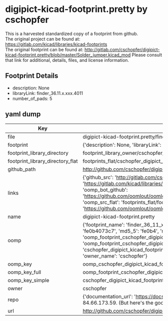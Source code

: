 # digipict-kicad-footprint.pretty by cschopfer  
This is a harvested standardized copy of a footprint from github.  
The original project can be found at:  
https://gitlab.com/kicad/libraries/kicad-footprints  
The original footprint can be found at:
http://gitlab.com/cschopfer/digipict-kicad-footprint.pretty/blob/master/Solder_jumper.kicad_mod
Please consult that link for additional, details, files, and license information.  
## Footprint Details
* description: None  
* libraryLink: finder_36.11.x.xxx.4011  
* number_of_pads: 5  
## yaml dump  
| Key | Value |  
| --- | --- |  
| file | digipict-kicad-footprint.pretty/finder_36.11.x.xxx.4011.kicad_mod |  
| footprint | {'description': None, 'libraryLink': 'finder_36.11.x.xxx.4011', 'number_of_pads': 5} |  
| footprint_library_directory | footprint_library_owner/cschopfer_digipict-kicad-footprint.pretty |  
| footprint_library_directory_flat | footprints_flat/cschopfer_digipict_kicad_footprint_finder_36_11_x_xxx_4011/working |  
| github_path | http://github.com/cschopfer/digipict-kicad-footprint.pretty/blob/master/finder_36.11.x.xxx.4011.kicad_mod |  
| links | {'github_src': 'http://gitlab.com/cschopfer/digipict-kicad-footprint.pretty/blob/master/Solder_jumper.kicad_mod', 'github_src_repo': 'https://gitlab.com/kicad/libraries/kicad-footprints', 'oomp_bot': 'footprints/cschopfer_digipict_kicad_footprint_finder_36_11_x_xxx_4011/working', 'oomp_bot_github': 'https://github.com/oomlout/oomlout_oomp_footprint_bot/tree/main/footprints/cschopfer_digipict_kicad_footprint_finder_36_11_x_xxx_4011/working', 'oomp_src_flat': 'footprints_flat/footprints_flat/cschopfer_digipict_kicad_footprint_finder_36_11_x_xxx_4011/working', 'oomp_src_flat_github': 'https://github.com/oomlout/oomlout_oomp_footprint_src/tree/main/footprints_flat/cschopfer_digipict_kicad_footprint_finder_36_11_x_xxx_4011/working'} |  
| name | digipict-kicad-footprint.pretty |  
| oomp | {'footprint_name': 'finder_36_11_x_xxx_4011', 'library_name': 'digipict_kicad_footprint', 'md5': 'fe0b4073c71fe5f8803541c84ab0af23', 'md5_10': 'fe0b4073c7', 'md5_5': 'fe0b4', 'md5_6': 'fe0b40', 'oomp_key': 'oomp_cschopfer_digipict_kicad_footprint_finder_36_11_x_xxx_4011', 'oomp_key_extra': 'oomp_footprint_cschopfer_digipict_kicad_footprint_finder_36_11_x_xxx_4011', 'oomp_key_full': 'oomp_footprint_cschopfer_digipict_kicad_footprint_finder_36_11_x_xxx_4011_fe0b40', 'oomp_key_simple': 'cschopfer_digipict_kicad_footprint_finder_36_11_x_xxx_4011', 'original_filename': 'digipict-kicad-footprint.pretty/finder_36.11.x.xxx.4011.kicad_mod', 'owner_name': 'cschopfer'} |  
| oomp_key | oomp_cschopfer_digipict_kicad_footprint_finder_36_11_x_xxx_4011 |  
| oomp_key_full | oomp_footprint_cschopfer_digipict_kicad_footprint_finder_36_11_x_xxx_4011 |  
| oomp_key_simple | cschopfer_digipict_kicad_footprint_finder_36_11_x_xxx_4011 |  
| owner | cschopfer |  
| repo | {'documentation_url': 'https://docs.github.com/rest/overview/resources-in-the-rest-api#rate-limiting', 'message': "API rate limit exceeded for 84.66.173.59. (But here's the good news: Authenticated requests get a higher rate limit. Check out the documentation for more details.)"} |  
| url | http://github.com/cschopfer/digipict-kicad-footprint.pretty |  

